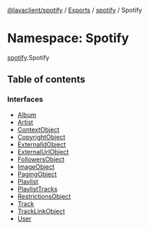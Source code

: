 [@lavaclient/spotify](../README.md) / [Exports](../modules.md) / [spotify](spotify.md) / Spotify

# Namespace: Spotify

[spotify](spotify.md).Spotify

## Table of contents

### Interfaces

- [Album](../interfaces/spotify.spotify-1.album.md)
- [Artist](../interfaces/spotify.spotify-1.artist.md)
- [ContextObject](../interfaces/spotify.spotify-1.contextobject.md)
- [CopyrightObject](../interfaces/spotify.spotify-1.copyrightobject.md)
- [ExternalIdObject](../interfaces/spotify.spotify-1.externalidobject.md)
- [ExternalUrlObject](../interfaces/spotify.spotify-1.externalurlobject.md)
- [FollowersObject](../interfaces/spotify.spotify-1.followersobject.md)
- [ImageObject](../interfaces/spotify.spotify-1.imageobject.md)
- [PagingObject](../interfaces/spotify.spotify-1.pagingobject.md)
- [Playlist](../interfaces/spotify.spotify-1.playlist.md)
- [PlaylistTracks](../interfaces/spotify.spotify-1.playlisttracks.md)
- [RestrictionsObject](../interfaces/spotify.spotify-1.restrictionsobject.md)
- [Track](../interfaces/spotify.spotify-1.track.md)
- [TrackLinkObject](../interfaces/spotify.spotify-1.tracklinkobject.md)
- [User](../interfaces/spotify.spotify-1.user.md)
